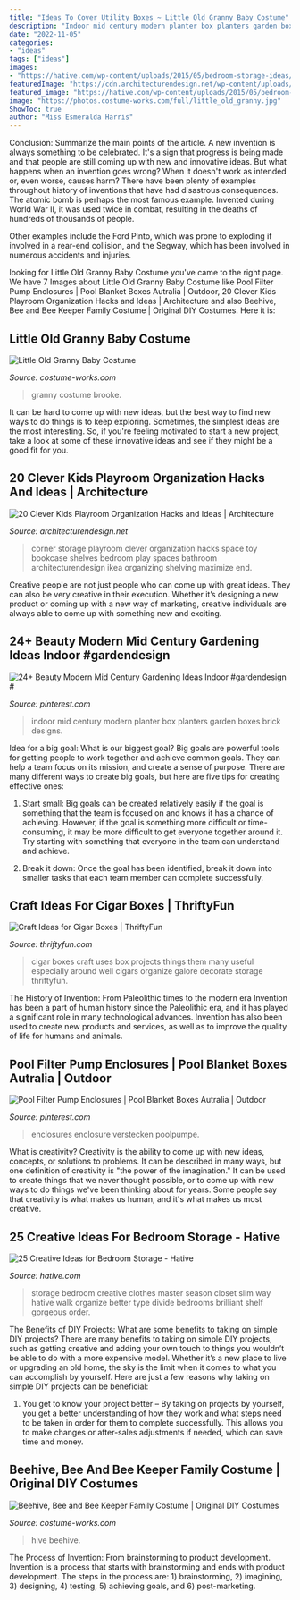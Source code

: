 ```yaml
---
title: "Ideas To Cover Utility Boxes ~ Little Old Granny Baby Costume"
description: "Indoor mid century modern planter box planters garden boxes brick designs"
date: "2022-11-05"
categories:
- "ideas"
tags: ["ideas"]
images:
- "https://hative.com/wp-content/uploads/2015/05/bedroom-storage-ideas/11-bedroom-storage-ideas.jpg"
featuredImage: "https://cdn.architecturendesign.net/wp-content/uploads/2014/09/888.jpg"
featured_image: "https://hative.com/wp-content/uploads/2015/05/bedroom-storage-ideas/11-bedroom-storage-ideas.jpg"
image: "https://photos.costume-works.com/full/little_old_granny.jpg"
ShowToc: true
author: "Miss Esmeralda Harris"
---
```



Conclusion: Summarize the main points of the article.
A new invention is always something to be celebrated. It's a sign that progress is being made and that people are still coming up with new and innovative ideas. But what happens when an invention goes wrong? When it doesn't work as intended or, even worse, causes harm?
There have been plenty of examples throughout history of inventions that have had disastrous consequences. The atomic bomb is perhaps the most famous example. Invented during World War II, it was used twice in combat, resulting in the deaths of hundreds of thousands of people.

Other examples include the Ford Pinto, which was prone to exploding if involved in a rear-end collision, and the Segway, which has been involved in numerous accidents and injuries.

	

		
looking for Little Old Granny Baby Costume you've came to the right page. We have 7 Images about Little Old Granny Baby Costume like Pool Filter Pump Enclosures | Pool Blanket Boxes Autralia | Outdoor, 20 Clever Kids Playroom Organization Hacks and Ideas | Architecture and also Beehive, Bee and Bee Keeper Family Costume | Original DIY Costumes. Here it is:
		
    
## Little Old Granny Baby Costume

<img loading=lazy src="https://photos.costume-works.com/full/little_old_granny.jpg" onerror="this.onerror=null;this.src='https://tse1.mm.bing.net/th?id=OIP.WEt148wr78S8IK5UxIBzIgHaKD&amp;pid=15.1';" alt="Little Old Granny Baby Costume">

_Source: costume-works.com_

>granny costume brooke. 

	

It can be hard to come up with new ideas, but the best way to find new ways to do things is to keep exploring. Sometimes, the simplest ideas are the most interesting. So, if you're feeling motivated to start a new project, take a look at some of these innovative ideas and see if they might be a good fit for you.

    
## 20 Clever Kids Playroom Organization Hacks And Ideas | Architecture

<img loading=lazy src="https://cdn.architecturendesign.net/wp-content/uploads/2014/09/888.jpg" onerror="this.onerror=null;this.src='https://tse4.mm.bing.net/th?id=OIP.-OalpIEiVv7ZHf40iIRD5gHaNC&amp;pid=15.1';" alt="20 Clever Kids Playroom Organization Hacks and Ideas | Architecture">

_Source: architecturendesign.net_

>corner storage playroom clever organization hacks space toy bookcase shelves bedroom play spaces bathroom architecturendesign ikea organizing shelving maximize end. 

	

Creative people are not just people who can come up with great ideas. They can also be very creative in their execution. Whether it’s designing a new product or coming up with a new way of marketing, creative individuals are always able to come up with something new and exciting.

    
## 24+ Beauty Modern Mid Century Gardening Ideas Indoor #gardendesign #

<img loading=lazy src="https://i.pinimg.com/736x/63/eb/8d/63eb8d9c16742ebc302fcb6ebbeb42dc.jpg" onerror="this.onerror=null;this.src='https://tse2.mm.bing.net/th?id=OIP.8IUgGSI4GiAta3UR-RG-NwHaLH&amp;pid=15.1';" alt="24+ Beauty Modern Mid Century Gardening Ideas Indoor #gardendesign #">

_Source: pinterest.com_

>indoor mid century modern planter box planters garden boxes brick designs. 

	

Idea for a big goal: What is our biggest goal?
Big goals are powerful tools for getting people to work together and achieve common goals. They can help a team focus on its mission, and create a sense of purpose. 
There are many different ways to create big goals, but here are five tips for creating effective ones: 

1. Start small: Big goals can be created relatively easily if the goal is something that the team is focused on and knows it has a chance of achieving. However, if the goal is something more difficult or time-consuming, it may be more difficult to get everyone together around it. Try starting with something that everyone in the team can understand and achieve. 

2. Break it down: Once the goal has been identified, break it down into smaller tasks that each team member can complete successfully.

    
## Craft Ideas For Cigar Boxes | ThriftyFun

<img loading=lazy src="https://img.thrfun.com/img/006/188/cigar_box_x.jpg" onerror="this.onerror=null;this.src='https://tse1.mm.bing.net/th?id=OIP.d2_u9oKA97bfBM3qefA6VAHaLG&amp;pid=15.1';" alt="Craft Ideas for Cigar Boxes | ThriftyFun">

_Source: thriftyfun.com_

>cigar boxes craft uses box projects things them many useful especially around well cigars organize galore decorate storage thriftyfun. 

	

The History of Invention: From Paleolithic times to the modern era
Invention has been a part of human history since the Paleolithic era, and it has played a significant role in many technological advances. Invention has also been used to create new products and services, as well as to improve the quality of life for humans and animals.

    
## Pool Filter Pump Enclosures | Pool Blanket Boxes Autralia | Outdoor

<img loading=lazy src="https://i.pinimg.com/736x/ef/5c/7b/ef5c7b0c595ea0573f46a65330c05ece.jpg" onerror="this.onerror=null;this.src='https://tse1.mm.bing.net/th?id=OIP.Z0FhDyZHXalIHaEkvCqcuQHaJ4&amp;pid=15.1';" alt="Pool Filter Pump Enclosures | Pool Blanket Boxes Autralia | Outdoor">

_Source: pinterest.com_

>enclosures enclosure verstecken poolpumpe. 

	

What is creativity?
Creativity is the ability to come up with new ideas, concepts, or solutions to problems. It can be described in many ways, but one definition of creativity is "the power of the imagination." It can be used to create things that we never thought possible, or to come up with new ways to do things we've been thinking about for years. Some people say that creativity is what makes us human, and it's what makes us most creative.

    
## 25 Creative Ideas For Bedroom Storage - Hative

<img loading=lazy src="https://hative.com/wp-content/uploads/2015/05/bedroom-storage-ideas/11-bedroom-storage-ideas.jpg" onerror="this.onerror=null;this.src='https://tse2.mm.bing.net/th?id=OIP.ifAecGgFy2dlj0iUuSS7EgHaJ4&amp;pid=15.1';" alt="25 Creative Ideas for Bedroom Storage - Hative">

_Source: hative.com_

>storage bedroom creative clothes master season closet slim way hative walk organize better type divide bedrooms brilliant shelf gorgeous order. 

	

The Benefits of DIY Projects: What are some benefits to taking on simple DIY projects?
There are many benefits to taking on simple DIY projects, such as getting creative and adding your own touch to things you wouldn’t be able to do with a more expensive model. Whether it’s a new place to live or upgrading an old home, the sky is the limit when it comes to what you can accomplish by yourself. Here are just a few reasons why taking on simple DIY projects can be beneficial: 
1. You get to know your project better – By taking on projects by yourself, you get a better understanding of how they work and what steps need to be taken in order for them to complete successfully. This allows you to make changes or after-sales adjustments if needed, which can save time and money. 


    
## Beehive, Bee And Bee Keeper Family Costume | Original DIY Costumes

<img loading=lazy src="https://photos.costume-works.com/full/beehive_bee_and_bee_keeper3.jpg" onerror="this.onerror=null;this.src='https://tse2.mm.bing.net/th?id=OIP.NouLR56Nw55osSs2xthtRQHaJ3&amp;pid=15.1';" alt="Beehive, Bee and Bee Keeper Family Costume | Original DIY Costumes">

_Source: costume-works.com_

>hive beehive. 

	

The Process of Invention: From brainstorming to product development.
Invention is a process that starts with brainstorming and ends with product development. The steps in the process are: 1) brainstorming, 2) imagining, 3) designing, 4) testing, 5) achieving goals, and 6) post-marketing.

